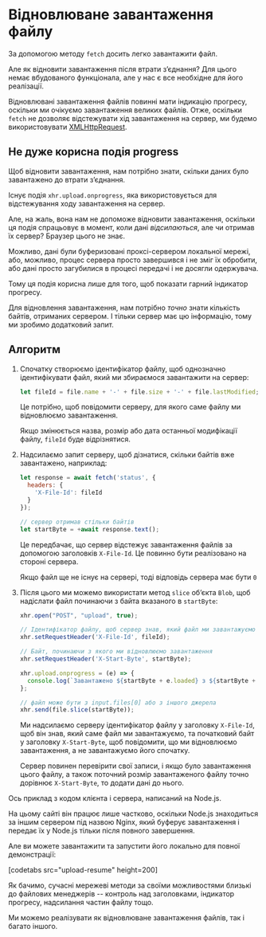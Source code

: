 # Відновлюване завантаження файлу

За допомогою методу `fetch` досить легко завантажити файл.

Але як відновити завантаження після втрати з’єднання? Для цього немає вбудованого функціонала, але у нас є все необхідне для його реалізації.

Відновлювані завантаження файлів повинні мати індикацію прогресу, оскільки ми очікуємо завантаження великих файлів. Отже, оскільки `fetch` не дозволяє відстежувати хід завантаження на сервер, ми будемо використовувати [XMLHttpRequest](info:xmlhttprequest).

## Не дуже корисна подія progress

Щоб відновити завантаження, нам потрібно знати, скільки даних було завантажено до втрати з’єднання.

Існує подія `xhr.upload.onprogress`, яка використовується для відстежування ходу завантаження на сервер.

Але, на жаль, вона нам не допоможе відновити завантаження, оскільки ця подія спрацьовує в момент, коли дані *відсилаються*, але чи отримав їх сервер? Браузер цього не знає.

Можливо, дані були буферизовані проксі-сервером локальної мережі, або, можливо, процес сервера просто завершився і не зміг їх обробити, або дані просто загубилися в процесі передачі і не досягли одержувача.

Тому ця подія корисна лише для того, щоб показати гарний індикатор прогресу.

Для відновлення завантаження, нам потрібно *точно* знати кількість байтів, отриманих сервером. І тільки сервер має цю інформацію, тому ми зробимо додатковий запит.

## Алгоритм

1. Спочатку створюємо ідентифікатор файлу, щоб однозначно ідентифікувати файл, який ми збираємося завантажити на сервер:
    ```js
    let fileId = file.name + '-' + file.size + '-' + file.lastModified;
    ```
    Це потрібно, щоб повідомити серверу, для якого саме файлу ми відновлюємо завантаження.

    Якщо змінюється назва, розмір або дата останньої модифікації файлу, `fileId` буде відрізнятися.

2. Надсилаємо запит серверу, щоб дізнатися, скільки байтів вже завантажено, наприклад:
    ```js
    let response = await fetch('status', {
      headers: {
        'X-File-Id': fileId
      }
    });

    // сервер отримав стільки байтів
    let startByte = +await response.text();
    ```

    Це передбачає, що сервер відстежує завантаження файлів за допомогою заголовків `X-File-Id`. Це повинно бути реалізовано на стороні сервера.

    Якщо файл ще не існує на сервері, тоді відповідь сервера має бути `0`

3. Після цього ми можемо використати метод `slice` об’єкта `Blob`, щоб надіслати файл починаючи з байта вказаного в `startByte`:
    ```js
    xhr.open("POST", "upload", true);

    // Ідентифікатор файлу, щоб сервер знав, який файл ми завантажуємо
    xhr.setRequestHeader('X-File-Id', fileId);

    // Байт, починаючи з якого ми відновлюємо завантаження
    xhr.setRequestHeader('X-Start-Byte', startByte);

    xhr.upload.onprogress = (e) => {
      console.log(`Завантажено ${startByte + e.loaded} з ${startByte + e.total}`);
    };

    // файл може бути з input.files[0] або з іншого джерела
    xhr.send(file.slice(startByte));
    ```

    Ми надсилаємо серверу ідентифікатор файлу у заголовку `X-File-Id`, щоб він знав, який саме файл ми завантажуємо, та початковий байт у заголовку `X-Start-Byte`, щоб повідомити, що ми відновлюємо завантаження, а не завантажуємо його спочатку.

    Сервер повинен перевірити свої записи, і якщо було завантаження цього файлу, а також поточний розмір завантаженого файлу точно дорівнює `X-Start-Byte`, то додати дані до нього.


Ось приклад з кодом клієнта і сервера, написаний на Node.js.

На цьому сайті він працює лише частково, оскільки Node.js знаходиться за іншим сервером під назвою Nginx, який буферує завантаження і передає їх у Node.js тільки після повного завершення.

Але ви можете завантажити та запустити його локально для повної демонстрації:

[codetabs src="upload-resume" height=200]

Як бачимо, сучасні мережеві методи за своїми можливостями близькі до файлових менеджерів -- контроль над заголовками, індикатор прогресу, надсилання частин файлу тощо.

Ми можемо реалізувати як відновлюване завантаження файлів, так і багато іншого.
